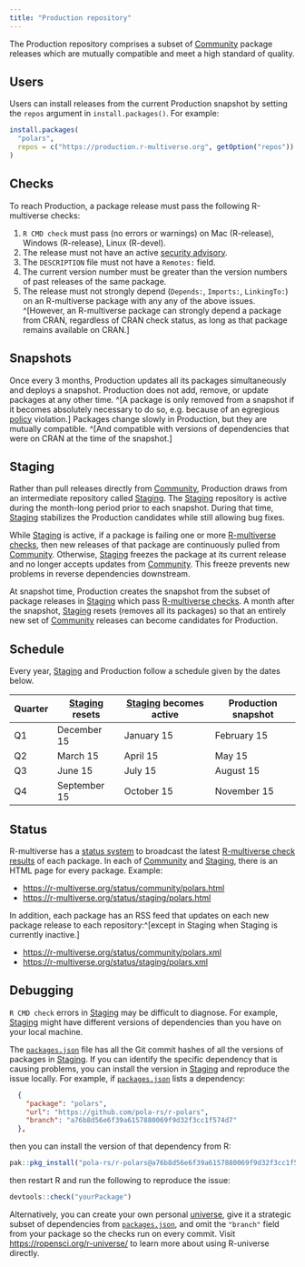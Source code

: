 ```yaml
---
title: "Production repository"
---
```


The Production repository comprises a subset of [Community](community.md) package releases which are mutually compatible and meet a high standard of quality.

## Users

Users can install releases from the current Production snapshot
by setting the `repos` argument in `install.packages()`.
For example:

```r
install.packages(
  "polars",
  repos = c("https://production.r-multiverse.org", getOption("repos"))
)
```

## Checks

To reach Production, a package release must pass the following R-multiverse checks:

1. `R CMD check` must pass (no errors or warnings) on Mac (R-release), Windows (R-release), Linux (R-devel).
1. The release must not have an active [security advisory](https://github.com/RConsortium/r-advisory-database).
1. The `DESCRIPTION` file must not have a `Remotes:` field.
1. The current version number must be greater than the version numbers of past releases of the same package.
1. The release must not strongly depend (`Depends:`, `Imports:`, `LinkingTo:`) on an R-multiverse package with any any of the above issues.
^[However, an R-multiverse package can strongly depend a package from CRAN, regardless of CRAN check status, as long as that package remains available on CRAN.]

## Snapshots

Once every 3 months, Production updates all its packages simultaneously and deploys a snapshot.
Production does not add, remove, or update packages at any other time.
^[A package is only removed from a snapshot if it becomes absolutely necessary to do so,
e.g. because of an egregious [policy](policies.md) violation.]
Packages change slowly in Production, but they are mutually compatible.
^[And compatible with versions of dependencies that were on CRAN at the time of the snapshot.]

## Staging

Rather than pull releases directly from [Community](community.md),
Production draws from an intermediate repository called [Staging](#staging).
The [Staging](#staging) repository is active during the month-long period prior to each snapshot.
During that time, [Staging](#staging) stabilizes the Production candidates
while still allowing bug fixes.

While [Staging](#staging) is active, if a package is failing one or more [R-multiverse checks](#checks),
then new releases of that package are continuously pulled from [Community](community.md).
Otherwise, [Staging](#staging) freezes the package at its current release
and no longer accepts updates from [Community](community.md).
This freeze prevents new problems in reverse dependencies downstream.

At snapshot time, Production creates the snapshot from the subset of package releases in
[Staging](#staging) which pass [R-multiverse checks](#checks).
A month after the snapshot, [Staging](#staging) resets (removes all its packages)
so that an entirely new set of [Community](community.md) releases can become candidates for Production.

## Schedule

Every year, [Staging](#staging) and Production follow a schedule given by the dates below.

| Quarter | [Staging](#staging) resets | [Staging](#staging) becomes active | Production snapshot |
|---|---|---|---|
| Q1 | December 15 | January 15 | February 15 |
| Q2 | March 15 | April 15 | May 15 |
| Q3 | June 15 | July 15 | August 15 |
| Q4 | September 15 | October 15 | November 15 |

## Status

R-multiverse has a [status system](https://r-multiverse.org/status/index.html) to broadcast the latest [R-multiverse check results](#checks) of each package.
In each of [Community](community.md) and [Staging](#staging), there is an HTML page for every package.
Example:

* <https://r-multiverse.org/status/community/polars.html>
* <https://r-multiverse.org/status/staging/polars.html>

In addition, each package has an RSS feed that updates on each new package release to each repository:^[except in Staging when Staging is currently inactive.]

* <https://r-multiverse.org/status/community/polars.xml>
* <https://r-multiverse.org/status/staging/polars.xml>

## Debugging

`R CMD check` errors in [Staging](production.md#staging)
may be difficult to diagnose. 
For example, [Staging](production.md#staging) might have different versions
of dependencies than you have on your local machine.

The [`packages.json`](https://github.com/r-multiverse/staging/blob/main/packages.json)
file has all the Git commit hashes
of all the versions of packages in [Staging](production.md#staging).
If you can identify the specific
dependency that is causing problems, you can install the version in [Staging](production.md#staging)
and reproduce the issue locally.
For example, if [`packages.json`](https://github.com/r-multiverse/staging/blob/main/packages.json)
lists a dependency:

```json
  {
    "package": "polars",
    "url": "https://github.com/pola-rs/r-polars",
    "branch": "a76b8d56e6f39a6157880069f9d32f3cc1f574d7"
  },
```

then you can install the version of that dependency from R:

```r
pak::pkg_install("pola-rs/r-polars@a76b8d56e6f39a6157880069f9d32f3cc1f574d7")
```

then restart R and run the following to reproduce the issue:

```r
devtools::check("yourPackage")
```

Alternatively, you can create your own personal [universe](https://r-universe.dev),
give it a strategic subset of dependencies from
[`packages.json`](https://github.com/r-multiverse/staging/blob/main/packages.json),
and omit the `"branch"` field from your package so the checks run on every commit.
Visit <https://ropensci.org/r-universe/> to learn more about using R-universe directly.

